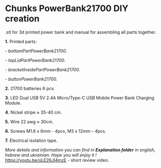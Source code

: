 # **Chunks PowerBank21700 DIY creation**
.stl for 3d printed power bank and manual for assembling all parts together.

**1.** Printed parts:
 
*-  bottomPartPowerBank21700.*

*-  topLidPartPowerBank21700.*

*-  bracketInsidePartPowerBank21700.*

*-  buttonPowerBank21700.*


**2.** 21700 batteries 6 pcs.

**3.** LED Dual USB 5V 2.4A Micro/Type-C USB Mobile Power Bank Charging Module.

**4.** Nickel stripe ≈ 35-40 cm.

**5.** Wire 22 awg ≈ 30cm.

**6.** Screws M1.6 х 6mm - 4pcs, М3 х 12mm – 4pcs.

**7.** Electrical isolation tape.


*More details and information you can find in **Explanation folder** in english, hebrew and ukrainian. Hope you will enjoy it !*
https://youtu.be/oLE26JI4mzE - short review video.
